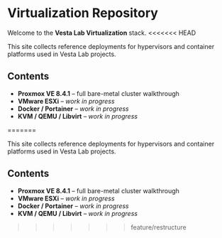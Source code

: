 # Virtualization Repository

Welcome to the **Vesta Lab Virtualization** stack.
<<<<<<< HEAD

This site collects reference deployments for hypervisors and container platforms used in Vesta Lab projects.

## Contents

- **Proxmox VE 8.4.1** – full bare-metal cluster walkthrough  
- **VMware ESXi** – *work in progress*  
- **Docker / Portainer** – *work in progress*  
- **KVM / QEMU / Libvirt** – *work in progress*

=======

This site collects reference deployments for hypervisors and container platforms used in Vesta Lab projects.

## Contents

- **Proxmox VE 8.4.1** – full bare-metal cluster walkthrough  
- **VMware ESXi** – *work in progress*  
- **Docker / Portainer** – *work in progress*  
- **KVM / QEMU / Libvirt** – *work in progress*
>>>>>>> feature/restructure
